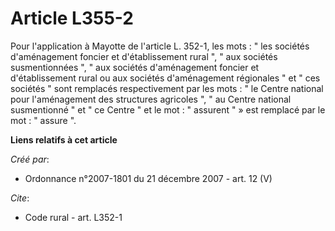 # Article L355-2

Pour l'application à Mayotte de l'article L. 352-1, les mots : " les sociétés d'aménagement foncier et d'établissement rural
", " aux sociétés susmentionnées ", " aux sociétés d'aménagement foncier et d'établissement rural ou aux sociétés
d'aménagement régionales " et " ces sociétés " sont remplacés respectivement par les mots : " le Centre national pour
l'aménagement des structures agricoles ", " au Centre national susmentionné " et " ce Centre " et le mot : " assurent " » est
remplacé par le mot : " assure ".

**Liens relatifs à cet article**

_Créé par_:

  - Ordonnance n°2007-1801 du 21 décembre 2007 - art. 12 (V)

_Cite_:

  - Code rural - art. L352-1
